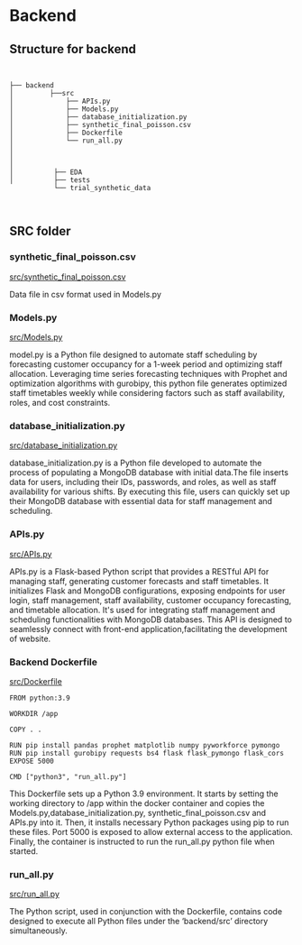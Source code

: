 # Backend  

## Structure for backend
```


├── backend 
│         ├──src
│             ├── APIs.py
│             ├── Models.py
│             ├── database_initialization.py
│             ├── synthetic_final_poisson.csv
│             ├── Dockerfile
│             └── run_all.py
│             
│ 
│
│          ├── EDA
│          ├── tests
           └── trial_synthetic_data
          
   
```

## SRC folder 

### synthetic_final_poisson.csv
[src/synthetic_final_poisson.csv](./src/synthetic_final_poisson.csv)

Data file in csv format used in Models.py

### Models.py
[src/Models.py](./src/Models.py)

model.py is a Python file designed to automate staff scheduling by forecasting customer occupancy for a 1-week period and optimizing staff allocation. Leveraging time series forecasting techniques with Prophet and optimization algorithms with gurobipy, this python file generates optimized staff timetables weekly while considering factors such as staff availability, roles, and cost constraints.

### database_initialization.py
[src/database_initialization.py](./src/database_initialization.py)

database_initialization.py is a Python file developed to automate the process of populating a MongoDB database with initial data.The file inserts data for users, including their IDs, passwords, and roles, as well as staff availability for various shifts. By executing this file, users can quickly set up their MongoDB database with essential data for staff management and scheduling. 

### APIs.py
[src/APIs.py](./src/APIs.py)

APIs.py is a Flask-based Python script that provides a RESTful API for managing staff, generating customer forecasts and staff timetables. It initializes Flask and MongoDB configurations, exposing endpoints for user login, staff management, staff availability, customer occupancy forecasting, and timetable allocation. It's used for integrating staff management and scheduling functionalities with MongoDB databases. This API is designed to seamlessly connect with front-end application,facilitating the development of website.


### Backend Dockerfile 
[src/Dockerfile](./src/Dockerfile)
```
FROM python:3.9

WORKDIR /app

COPY . .

RUN pip install pandas prophet matplotlib numpy pyworkforce pymongo
RUN pip install gurobipy requests bs4 flask flask_pymongo flask_cors
EXPOSE 5000

CMD ["python3", "run_all.py"]

```
This Dockerfile sets up a Python 3.9 environment. It starts by setting the working directory to /app within the docker container and copies the Models.py,database_initialization.py, synthetic_final_poisson.csv and APIs.py into it. Then, it installs necessary Python packages using pip to run these files. Port 5000 is exposed to allow external access to the application. Finally, the container is instructed to run the run_all.py python file when started.

### run_all.py
[src/run_all.py](./src/run_all.py)

The Python script, used in conjunction with the Dockerfile, contains code designed to execute all Python files under the ‘backend/src’ directory simultaneously.














